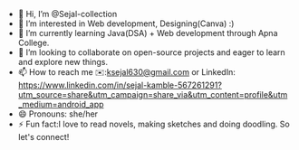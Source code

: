 - 👋 Hi, I’m @Sejal-collection
- 👀 I’m interested in Web development, Designing(Canva) :) 
- 🌱 I’m currently learning Java(DSA) + Web development through Apna College. 
- 💞️ I’m looking to collaborate on open-source projects and eager to learn and explore new things. 
- 📫 How to reach me ✉️:ksejal630@gmail.com  or LinkedIn: https://www.linkedin.com/in/sejal-kamble-567261291?utm_source=share&utm_campaign=share_via&utm_content=profile&utm_medium=android_app
- 😄 Pronouns: she/her
- ⚡ Fun fact:I love to read novels, making sketches and doing doodling. So let's connect! 

<!---
Sejal-collection/Sejal-collection is a ✨ special ✨ repository because its `README.md` (this file) appears on your GitHub profile.
You can click the Preview link to take a look at your changes.
--->

